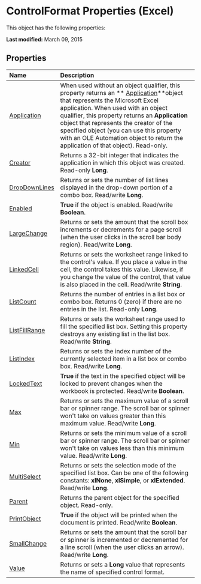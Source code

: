 
# ControlFormat Properties (Excel)
This object has the following properties:

 **Last modified:** March 09, 2015


## Properties



|**Name**|**Description**|
|:-----|:-----|
| [Application](6330abcc-bb92-358d-f690-bdb5eee357bd.md)|When used without an object qualifier, this property returns an  ** [Application](19b73597-5cf9-4f56-8227-b5211f657f6f.md)**object that represents the Microsoft Excel application. When used with an object qualifier, this property returns an  **Application** object that represents the creator of the specified object (you can use this property with an OLE Automation object to return the application of that object). Read-only.|
| [Creator](d3174b4f-70ad-4026-2205-8f71c8f1338a.md)|Returns a 32-bit integer that indicates the application in which this object was created. Read-only  **Long**.|
| [DropDownLines](e2e12163-c247-6518-2d2f-701d27266a1c.md)|Returns or sets the number of list lines displayed in the drop-down portion of a combo box. Read/write  **Long**.|
| [Enabled](feda368f-6f00-1a3b-ea39-179f76178c61.md)| **True** if the object is enabled. Read/write **Boolean**.|
| [LargeChange](2e47bd4f-59dc-d620-14f0-e4ecdfb4eb78.md)|Returns or sets the amount that the scroll box increments or decrements for a page scroll (when the user clicks in the scroll bar body region). Read/write  **Long**.|
| [LinkedCell](398f46f0-593a-6020-6832-5aebe8c8cd68.md)|Returns or sets the worksheet range linked to the control's value. If you place a value in the cell, the control takes this value. Likewise, if you change the value of the control, that value is also placed in the cell. Read/write  **String**.|
| [ListCount](9f7b60aa-8bf9-a7ec-c198-0a6f6316cc3c.md)|Returns the number of entries in a list box or combo box. Returns 0 (zero) if there are no entries in the list. Read-only  **Long**.|
| [ListFillRange](1004b4a7-9315-7736-a71b-1d94d229fd7e.md)|Returns or sets the worksheet range used to fill the specified list box. Setting this property destroys any existing list in the list box. Read/write  **String**.|
| [ListIndex](34df9efc-e53b-58fd-31b1-4ae592d3d9a8.md)|Returns or sets the index number of the currently selected item in a list box or combo box. Read/write  **Long**.|
| [LockedText](3b663597-4dec-8e9c-9d85-d07e162c4243.md)| **True** if the text in the specified object will be locked to prevent changes when the workbook is protected. Read/write **Boolean**.|
| [Max](35ed65e1-94d7-c147-2535-d41c503bb19b.md)|Returns or sets the maximum value of a scroll bar or spinner range. The scroll bar or spinner won't take on values greater than this maximum value. Read/write  **Long**.|
| [Min](e5b70b54-5304-d013-2398-128609ddb7af.md)|Returns or sets the minimum value of a scroll bar or spinner range. The scroll bar or spinner won't take on values less than this minimum value. Read/write  **Long**.|
| [MultiSelect](5ec1e5b6-37ab-465b-bf81-4955f6fd0f31.md)|Returns or sets the selection mode of the specified list box. Can be one of the following constants:  **xlNone**,  **xlSimple**, or  **xlExtended**. Read/write  **Long**.|
| [Parent](8e2957a7-53f4-22d2-fba6-0de5a6e90be8.md)|Returns the parent object for the specified object. Read-only.|
| [PrintObject](9151a4b0-2a1c-5f80-9216-db9f71e552d0.md)| **True** if the object will be printed when the document is printed. Read/write **Boolean**.|
| [SmallChange](5c2c668a-3d4d-ac01-e08b-0db6278ddffd.md)|Returns or sets the amount that the scroll bar or spinner is incremented or decremented for a line scroll (when the user clicks an arrow). Read/write  **Long**.|
| [Value](f719882f-a01a-3eb9-c86d-e9a59bf6c356.md)|Returns or sets a  **Long** value that represents the name of specified control format.|

